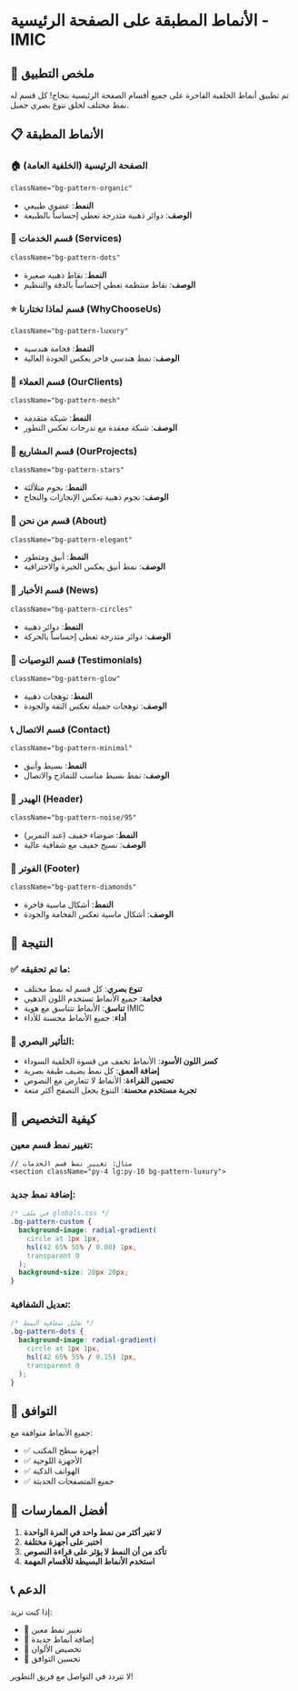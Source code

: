 # الأنماط المطبقة على الصفحة الرئيسية - IMIC

## 🎨 ملخص التطبيق

تم تطبيق أنماط الخلفية الفاخرة على جميع أقسام الصفحة الرئيسية بنجاح! كل قسم له نمط مختلف لخلق تنوع بصري جميل.

## 📋 الأنماط المطبقة

### 🏠 **الصفحة الرئيسية (الخلفية العامة)**

```css
className="bg-pattern-organic"
```

- **النمط**: عضوي طبيعي
- **الوصف**: دوائر ذهبية متدرجة تعطي إحساساً بالطبيعة

### 🎯 **قسم الخدمات (Services)**

```css
className="bg-pattern-dots"
```

- **النمط**: نقاط ذهبية صغيرة
- **الوصف**: نقاط منتظمة تعطي إحساساً بالدقة والتنظيم

### ⭐ **قسم لماذا تختارنا (WhyChooseUs)**

```css
className="bg-pattern-luxury"
```

- **النمط**: فخامة هندسية
- **الوصف**: نمط هندسي فاخر يعكس الجودة العالية

### 🤝 **قسم العملاء (OurClients)**

```css
className="bg-pattern-mesh"
```

- **النمط**: شبكة متقدمة
- **الوصف**: شبكة معقدة مع تدرجات تعكس التطور

### 🌟 **قسم المشاريع (OurProjects)**

```css
className="bg-pattern-stars"
```

- **النمط**: نجوم متلألئة
- **الوصف**: نجوم ذهبية تعكس الإنجازات والنجاح

### 📖 **قسم من نحن (About)**

```css
className="bg-pattern-elegant"
```

- **النمط**: أنيق ومتطور
- **الوصف**: نمط أنيق يعكس الخبرة والاحترافية

### 📰 **قسم الأخبار (News)**

```css
className="bg-pattern-circles"
```

- **النمط**: دوائر ذهبية
- **الوصف**: دوائر متدرجة تعطي إحساساً بالحركة

### 💬 **قسم التوصيات (Testimonials)**

```css
className="bg-pattern-glow"
```

- **النمط**: توهجات ذهبية
- **الوصف**: توهجات جميلة تعكس الثقة والجودة

### 📞 **قسم الاتصال (Contact)**

```css
className="bg-pattern-minimal"
```

- **النمط**: بسيط وأنيق
- **الوصف**: نمط بسيط مناسب للنماذج والاتصال

### 🎯 **الهيدر (Header)**

```css
className="bg-pattern-noise/95"
```

- **النمط**: ضوضاء خفيف (عند التمرير)
- **الوصف**: نسيج خفيف مع شفافية عالية

### 🦶 **الفوتر (Footer)**

```css
className="bg-pattern-diamonds"
```

- **النمط**: أشكال ماسية فاخرة
- **الوصف**: أشكال ماسية تعكس الفخامة والجودة

## 🚀 النتيجة

### ✅ **ما تم تحقيقه:**

- **تنوع بصري**: كل قسم له نمط مختلف
- **فخامة**: جميع الأنماط تستخدم اللون الذهبي
- **تناسق**: الأنماط تتناسق مع هوية IMIC
- **أداء**: جميع الأنماط محسنة للأداء

### 🎨 **التأثير البصري:**

- **كسر اللون الأسود**: الأنماط تخفف من قسوة الخلفية السوداء
- **إضافة العمق**: كل نمط يضيف طبقة بصرية
- **تحسين القراءة**: الأنماط لا تتعارض مع النصوص
- **تجربة مستخدم محسنة**: التنوع يجعل التصفح أكثر متعة

## 🔧 كيفية التخصيص

### تغيير نمط قسم معين:

```tsx
// مثال: تغيير نمط قسم الخدمات
<section className="py-4 lg:py-10 bg-pattern-luxury">
```

### إضافة نمط جديد:

```css
/* في ملف globals.css */
.bg-pattern-custom {
  background-image: radial-gradient(
    circle at 1px 1px,
    hsl(42 65% 55% / 0.08) 1px,
    transparent 0
  );
  background-size: 20px 20px;
}
```

### تعديل الشفافية:

```css
/* تقليل شفافية النمط */
.bg-pattern-dots {
  background-image: radial-gradient(
    circle at 1px 1px,
    hsl(42 65% 55% / 0.15) 1px,
    transparent 0
  );
}
```

## 📱 التوافق

جميع الأنماط متوافقة مع:

- ✅ أجهزة سطح المكتب
- ✅ الأجهزة اللوحية
- ✅ الهواتف الذكية
- ✅ جميع المتصفحات الحديثة

## 🎯 أفضل الممارسات

1. **لا تغير أكثر من نمط واحد في المرة الواحدة**
2. **اختبر على أجهزة مختلفة**
3. **تأكد من أن النمط لا يؤثر على قراءة النصوص**
4. **استخدم الأنماط البسيطة للأقسام المهمة**

## 📞 الدعم

إذا كنت تريد:

- 🔄 تغيير نمط معين
- 🎨 إضافة أنماط جديدة
- 🔧 تخصيص الألوان
- 📱 تحسين التوافق

لا تتردد في التواصل مع فريق التطوير!

